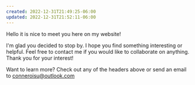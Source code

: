 ```yaml
---
created: 2022-12-31T21:49:25-06:00
updated: 2022-12-31T21:52:11-06:00
---
```

Hello it is nice to meet you here on my website!

 I'm glad you decided to stop by. I hope you find something interesting or helpful. Feel free to contact me if you would like to collaborate on anything.  Thank you for your interest! 

Want to learn more? Check out any of the headers above or send an email to conneroisu@outlook.com

